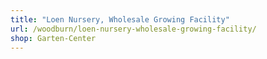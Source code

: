 ```yaml
---
title: "Loen Nursery, Wholesale Growing Facility"
url: /woodburn/loen-nursery-wholesale-growing-facility/
shop: Garten-Center
---
```

